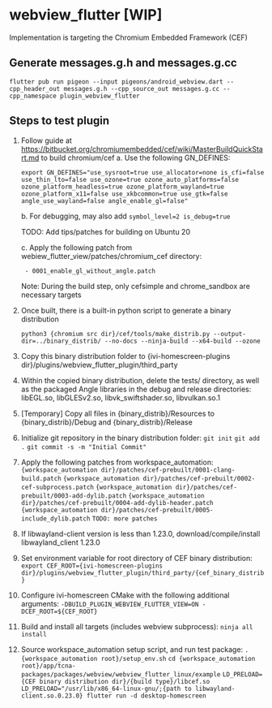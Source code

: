 # webview_flutter [WIP]

Implementation is targeting the Chromium Embedded Framework (CEF)

## Generate messages.g.h and messages.g.cc

    flutter pub run pigeon --input pigeons/android_webview.dart --cpp_header_out messages.g.h --cpp_source_out messages.g.cc --cpp_namespace plugin_webview_flutter

## Steps to test plugin

1. Follow guide at https://bitbucket.org/chromiumembedded/cef/wiki/MasterBuildQuickStart.md to build chromium/cef
    a. Use the following GN_DEFINES:

    `export GN_DEFINES="use_sysroot=true use_allocator=none is_cfi=false use_thin_lto=false use_ozone=true ozone_auto_platforms=false ozone_platform_headless=true ozone_platform_wayland=true ozone_platform_x11=false use_xkbcommon=true use_gtk=false angle_use_wayland=false angle_enable_gl=false"`

    b. For debugging, may also add `symbol_level=2 is_debug=true`

    TODO: Add tips/patches for building on Ubuntu 20

    c. Apply the following patch from webiew_flutter_view/patches/chromium_cef directory:

        - 0001_enable_gl_without_angle.patch

    Note: During the build step, only cefsimple and chrome_sandbox are necessary targets

2. Once built, there is a built-in python script to generate a binary distribution

    `python3 {chromium src dir}/cef/tools/make_distrib.py --output-dir=../binary_distrib/ --no-docs --ninja-build --x64-build --ozone`

3. Copy this binary distribution folder to {ivi-homescreen-plugins dir}/plugins/webview_flutter_plugin/third_party
4. Within the copied binary distribution, delete the tests/ directory, as well as the packaged Angle libraries in the debug and release directories: libEGL.so, libGLESv2.so, libvk_swiftshader.so, libvulkan.so.1

5. [Temporary] Copy all files in {binary_distrib}/Resources to {binary_distrib}/Debug and {binary_distrib}/Release

6. Initialize git repository in the binary distribution folder:
    `git init`
    `git add .`
    `git commit -s -m "Initial Commit"`

7. Apply the following patches from workspace_automation:
    `{workspace_automation dir}/patches/cef-prebuilt/0001-clang-build.patch`
    `{workspace_automation dir}/patches/cef-prebuilt/0002-cef-subprocess.patch`
    `{workspace_automation dir}/patches/cef-prebuilt/0003-add-dylib.patch`
    `{workspace_automation dir}/patches/cef-prebuilt/0004-add-dylib-header.patch`
    `{workspace_automation dir}/patches/cef-prebuilt/0005-include_dylib.patch`
    `TODO: more patches`

8. If libwayland-client version is less than 1.23.0, download/compile/install libwayland_client 1.23.0

9. Set environment variable for root directory of CEF binary distribution:
    `export CEF_ROOT={ivi-homescreen-plugins dir}/plugins/webview_flutter_plugin/third_party/{cef_binary_distrib}`

10. Configure ivi-homescreen CMake with the following additional arguments: 
    `-DBUILD_PLUGIN_WEBVIEW_FLUTTER_VIEW=ON -DCEF_ROOT=${CEF_ROOT}`

11. Build and install all targets (includes webview subprocess):
    `ninja all install`

12. Source workspace_automation setup script, and run test package:
    `. {workspace_automation root}/setup_env.sh`
    `cd {workspace_automation root}/app/tcna-packages/packages/webview/webview_flutter_linux/example`
    `LD_PRELOAD={CEF binary distribution dir}/{build type}/libcef.so LD_PRELOAD="/usr/lib/x86_64-linux-gnu/;{path to libwayland-client.so.0.23.0} flutter run -d desktop-homescreen`